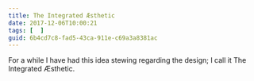 ```yaml
---
title: The Integrated Æsthetic
date: 2017-12-06T10:00:21
tags: [  ]
guid: 6b4cd7c8-fad5-43ca-911e-c69a3a8381ac
---
```

For a while I have had this idea stewing regarding the design; I call it The
Integrated Æsthetic.

<!--more-->


